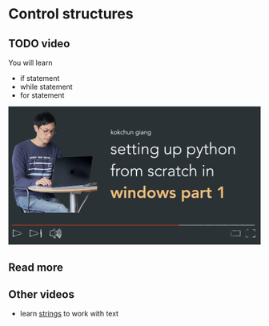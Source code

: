# Control structures

## TODO video

You will learn
- if statement
- while statement
- for statement


<a href="" target="_blank">
  <img src="https://github.com/kokchun/assets/blob/main/python_videos/setup_part1.png?raw=true" alt="python setup part 1" width="600">
</a>

## Read more

## Other videos

- learn [strings][string_vid] to work with text

[string_vid]: https://www.youtube.com/watch?v=k9TUPpGqYTo